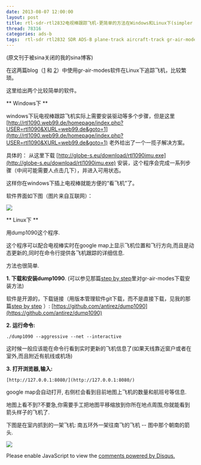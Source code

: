 ```yaml
---
date: 2013-08-07 12:00:00
layout: post
title: rtl-sdr-rtl2832电视棒跟踪飞机-更简单的方法在Windows和Linux下(simpler way to track plane by rtl-sdr)
thread: 78316
categories: ads-b
tags:  rtl-sdr rtl2832 SDR ADS-B plane-track aircraft-track gr-air-modes dump1090 rtl1090
---
```


(原文刊于被sina关闭的我的sina博客)

在这两篇blog（[1](http://sdr-x.github.io/rtl-sdr-rtl2832%E7%94%B5%E8%A7%86%E6%A3%92%E8%B7%9F%E8%B8%AA%E9%A3%9E%E6%9C%BA%28ADS-B%20aircraft%20tracking%20by%20rtl-sdr%20rtl2832%20gr-air-modes%29/) 和 [2](http://sdr-x.github.io/rtl-sdr-rtl2832%E7%94%B5%E8%A7%86%E6%A3%92%E8%B7%9F%E8%B8%AA%E9%A3%9E%E6%9C%BAstep-by-step%E6%95%99%E7%A8%8B%28tutorial%20ADS-B%20aircraft%20tracking%20by%20rtl-sdr%20rtl2832%20gr-air-modes%29/)）中使用gr-air-modes软件在Linux下追踪飞机，比较繁琐。

这里给出两个比较简单的软件。

** Windows下 **

windows下玩电视棒跟踪飞机实际上需要安装驱动等多个步骤，但是这里 [http://rtl1090.web99.de/homepage/index.php?USER=rtl1090&XURL=web99.de&goto=1](http://rtl1090.web99.de/homepage/index.php?USER=rtl1090&XURL=web99.de&goto=1)
老外给出了一个一揽子解决方案。

具体的： 从这里下载 [http://globe-s.eu/download/rtl1090imu.exe](http://globe-s.eu/download/rtl1090imu.exe) 安装，这个程序会完成一系列步骤（中间可能需要人点击几下），并进入可用状态。

这样你在windows下插上电视棒就能方便的“看飞机”了。

软件界面如下图（图片来自互联网）：

![](../media/rtl-sdr-rtl1090_list_data.png)

** Linux下 **

用dump1090这个程序.

这个程序可以配合电视棒实时在google map上显示飞机位置和飞行方向,而且是动态更新的,同时在命令行提供各飞机跟踪的详细信息.
    
方法也很简单.

**1. 下载和安装dump1090**. (可以参见那篇[step by step](http://sdr-x.github.io/rtl-sdr-rtl2832%E7%94%B5%E8%A7%86%E6%A3%92%E8%B7%9F%E8%B8%AA%E9%A3%9E%E6%9C%BAstep-by-step%E6%95%99%E7%A8%8B%28tutorial%20ADS-B%20aircraft%20tracking%20by%20rtl-sdr%20rtl2832%20gr-air-modes%29/)里对gr-air-modes下载安装方法)

软件是开源的，下载链接（用版本管理软件git下载，而不是直接下载，见我的那篇[step by step](http://sdr-x.github.io/rtl-sdr-rtl2832%E7%94%B5%E8%A7%86%E6%A3%92%E8%B7%9F%E8%B8%AA%E9%A3%9E%E6%9C%BAstep-by-step%E6%95%99%E7%A8%8B%28tutorial%20ADS-B%20aircraft%20tracking%20by%20rtl-sdr%20rtl2832%20gr-air-modes%29/) ）: [https://github.com/antirez/dump1090](https://github.com/antirez/dump1090)

**2. 运行命令:**

    ./dump1090 --aggressive --net --interactive
    
这时候一般应该能在命令行看到实时更新的飞机信息了(如果天线靠近窗户或者在室外,而且附近有航线或机场)

**3. 打开浏览器,输入:**

    [http://127.0.0.1:8080/](http://127.0.0.1:8080/)

google map会自动打开, 右侧栏会看到目前地图上飞机的数量和航班号等信息.

地图上看不到?不要急,你需要手工把地图平移缩放到你所在地点周围,你就能看到箭头样子的飞机了.

下图是在室内抓到的一架飞机: 南五环外一架往南飞的飞机 -- 图中那个朝南的箭头. 

![](../media/rtl-sdr-dump1090.jpg)


<div id="disqus_thread"></div>
<script type="text/javascript">
    /* * * CONFIGURATION VARIABLES: EDIT BEFORE PASTING INTO YOUR WEBPAGE * * */
    var disqus_shortname = 'jiaoxianjun'; // required: replace example with your forum shortname

    /* * * DON'T EDIT BELOW THIS LINE * * */
    (function() {
        var dsq = document.createElement('script'); dsq.type = 'text/javascript'; dsq.async = true;
        dsq.src = '//' + disqus_shortname + '.disqus.com/embed.js';
        (document.getElementsByTagName('head')[0] || document.getElementsByTagName('body')[0]).appendChild(dsq);
    })();
</script>
<noscript>Please enable JavaScript to view the <a href="http://disqus.com/?ref_noscript">comments powered by Disqus.</a></noscript>


<!-- Global site tag (gtag.js) - Google Analytics -->
<script async src="https://www.googletagmanager.com/gtag/js?id=G-01GGQ8JZW7"></script>
<script>
  window.dataLayer = window.dataLayer || [];
  function gtag(){dataLayer.push(arguments);}
  gtag('js', new Date());

  gtag('config', 'G-01GGQ8JZW7');
</script>
